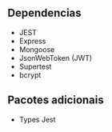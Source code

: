 

## Dependencias

 - JEST
 - Express
 - Mongoose
 - JsonWebToken (JWT)
 - Supertest
 - bcrypt


## Pacotes adicionais
 - Types Jest